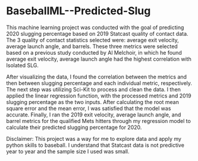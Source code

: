 # BaseballML--Predicted-Slug
This machine learning project was conducted with the goal of predicting 2020 slugging percentage based on 2019 Statcast quality of contact data. The 3 quality of contact statistics selected were: average exit velocity, average launch angle, and barrels. These three metrics were selected based on a previous study conducted by Al Melchoir, in which he found average exit velocity, average launch angle had the highest correlation with Isolated SLG. 

After visualizing the data, I found the correlation between the metrics and then between slugging percentage and each individual metric, respectively. 
The next step was utilizing Sci-Kit to process and clean the data. I then applied the linear regression function, with the processed metrics and 2019 slugging percentage as the two inputs. After calculating the root mean square error and the mean error, I was satisfied that the model was accurate. 
Finally, I ran the 2019 exit velocity, average launch angle, and barrel metrics for the qualified Mets hitters through my regression model to calculate their predicted slugging percentage for 2020. 

Disclaimer: This project was a way for me to explore data and apply my python skills to baseball. I understand that Statcast data is not predictive year to year and the sample size I used was small. 
